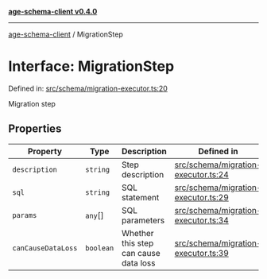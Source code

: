 [**age-schema-client v0.4.0**](../index.md)

***

[age-schema-client](../index.md) / MigrationStep

# Interface: MigrationStep

Defined in: [src/schema/migration-executor.ts:20](https://github.com/standardbeagle/ageSchemaClient/blob/main/src/schema/migration-executor.ts#L20)

Migration step

## Properties

| Property | Type | Description | Defined in |
| ------ | ------ | ------ | ------ |
| <a id="description"></a> `description` | `string` | Step description | [src/schema/migration-executor.ts:24](https://github.com/standardbeagle/ageSchemaClient/blob/main/src/schema/migration-executor.ts#L24) |
| <a id="sql"></a> `sql` | `string` | SQL statement | [src/schema/migration-executor.ts:29](https://github.com/standardbeagle/ageSchemaClient/blob/main/src/schema/migration-executor.ts#L29) |
| <a id="params"></a> `params` | `any`[] | SQL parameters | [src/schema/migration-executor.ts:34](https://github.com/standardbeagle/ageSchemaClient/blob/main/src/schema/migration-executor.ts#L34) |
| <a id="cancausedataloss"></a> `canCauseDataLoss` | `boolean` | Whether this step can cause data loss | [src/schema/migration-executor.ts:39](https://github.com/standardbeagle/ageSchemaClient/blob/main/src/schema/migration-executor.ts#L39) |
